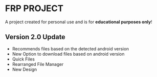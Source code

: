 # FRP PROJECT
A project created for personal use and is for **educational purposes only**!

Version 2.0 Update
---
- Recommends files based on the detected android version
- New Option to download files based on android version
- Quick Files
- Rearranged File Manager
- New Design
